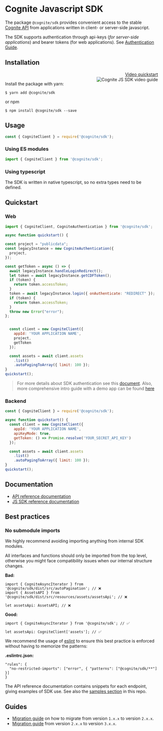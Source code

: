 Cognite Javascript SDK
======================
The package `@cognite/sdk` provides convenient access to the stable [Cognite API](https://doc.cognitedata.com/dev/)
from applications written in client- or server-side javascript.

The SDK supports authentication through api-keys (_for server-side applications_) and bearer tokens (for web applications).
See [Authentication Guide](https://github.com/cognitedata/cognite-sdk-js/blob/v1/guides/authentication.md).

## Installation

<p align="right">
  <a href="https://youtu.be/29Cuv6OhBmA">
    Video quickstart<br />
    <img src="https://img.youtube.com/vi/29Cuv6OhBmA/3.jpg" alt="Cognite JS SDK video guide" title="Watch our video guide" align="right" />
  </a>
</p>

Install the package with yarn:
```
$ yarn add @cognite/sdk
```
or npm
```
$ npm install @cognite/sdk --save
```
## Usage

```js
const { CogniteClient } = require('@cognite/sdk');
```

### Using ES modules

```js
import { CogniteClient } from '@cognite/sdk';
```

### Using typescript

The SDK is written in native typescript, so no extra types need to be defined.

## Quickstart

### Web
```js
import { CogniteClient, CogniteAuthentication } from '@cognite/sdk';

async function quickstart() {

const project = "publicdata";
const legacyInstance = new CogniteAuthentication({
  project,
});

const getToken = async () => {
  await legacyInstance.handleLoginRedirect();
  let token = await legacyInstance.getCDFToken();
  if (token) {
    return token.accessToken;
  }
  token = await legacyInstance.login({ onAuthenticate: "REDIRECT" });
  if (token) {
    return token.accessToken;
  }
  throw new Error("error");
};


  const client = new CogniteClient({
    appId: 'YOUR APPLICATION NAME',
    project,
    getToken
  });

  const assets = await client.assets
    .list()
    .autoPagingToArray({ limit: 100 });
}
quickstart();
```

> For more details about SDK authentication see this [document](https://github.com/cognitedata/cognite-sdk-js/blob/master/guides/authentication.md).
> Also, more comprehensive intro guide with a demo app can be found [here](https://github.com/cognitedata/javascript-getting-started/tree/master/sdk-auth-and-fetch-data)

### Backend
```js
const { CogniteClient } = require('@cognite/sdk');

async function quickstart() {
  const client = new CogniteClient({
    appId: 'YOUR APPLICATION NAME',
    apiKeyMode: true,
    getToken: () => Promise.resolve('YOUR_SECRET_API_KEY')
  });

  const assets = await client.assets
    .list()
    .autoPagingToArray({ limit: 100 });
}
quickstart();
```

## Documentation

 - [API reference documentation](https://doc.cognitedata.com/api/v1)
 - [JS SDK reference documentation](https://cognitedata.github.io/cognite-sdk-js/classes/cogniteclient.html)

## Best practices

### No submodule imports

We highly recommend avoiding importing anything from internal SDK modules.

All interfaces and functions should only be imported from the top level, otherwise you might face compatibility issues when our internal structure changes.

**Bad:**
```
import { CogniteAsyncIterator } from '@cognite/sdk/dist/src/autoPagination'; // ❌
import { AssetsAPI } from '@cognite/sdk/dist/src/resources/assets/assetsApi'; // ❌

let assetsApi: AssetsAPI; // ❌
```

**Good:**
```
import { CogniteAsyncIterator } from '@cognite/sdk'; // ✅

let assetsApi: CogniteClient['assets']; // ✅
```

We recommend the usage of [eslint](https://eslint.org/docs/rules/no-restricted-imports) to ensure this best practice is enforced without having to memorize the patterns:

**.eslintrc.json:**

```
"rules": {
  "no-restricted-imports": ["error", { "patterns": ["@cognite/sdk/**"] }]
}
```

The API reference documentation contains snippets for each endpoint,
giving examples of SDK use. See also the [samples section](https://github.com/cognitedata/cognite-sdk-js#samples) in this repo.


## Guides

 - [Migration guide](https://github.com/cognitedata/cognite-sdk-js/blob/master/guides/MIGRATION_GUIDE_1xx_2xx.md)
on how to migrate from version `1.x.x` to version `2.x.x`.
 - [Migration guide](https://github.com/cognitedata/cognite-sdk-js/blob/master/guides/MIGRATION_GUIDE_2xx_3xx.md) from version `2.x.x` to version `3.x.x`.
